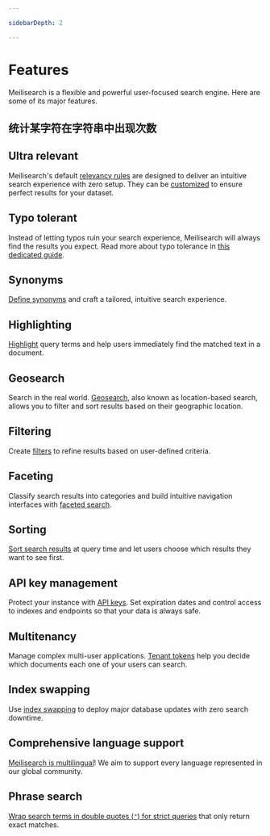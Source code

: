 ```yaml
---

sidebarDepth: 2

---
```


# Features

Meilisearch is a flexible and powerful user-focused search engine. Here are some of its major features.

## 统计某字符在字符串中出现次数

<CodeSamples id="getting_started_add_documents_md" />

## Ultra relevant

Meilisearch's default [relevancy rules](/learn/core_concepts/relevancy.md) are designed to deliver an intuitive search experience with zero setup. They can be [customized](/reference/api/settings.md#ranking-rules) to ensure perfect results for your dataset.

## Typo tolerant

Instead of letting typos ruin your search experience, Meilisearch will always find the results you expect. Read more about typo tolerance in [this dedicated guide](/learn/configuration/typo_tolerance.md).

## Synonyms

[Define synonyms](/learn/configuration/synonyms.md) and craft a tailored, intuitive search experience.

## Highlighting

[Highlight](/reference/api/search.md#attributes-to-highlight) query terms and help users immediately find the matched text in a document.

## Geosearch

Search in the real world. [Geosearch](/learn/advanced/geosearch.md), also known as location-based search, allows you to filter and sort results based on their geographic location.

## Filtering

Create [filters](/learn/advanced/filtering_and_faceted_search.md) to refine results based on user-defined criteria.

## Faceting

Classify search results into categories and build intuitive navigation interfaces with [faceted search](/learn/advanced/filtering_and_faceted_search.md).

## Sorting

[Sort search results](/learn/advanced/sorting.md) at query time and let users choose which results they want to see first.

## API key management

Protect your instance with [API keys](/learn/security/master_api_keys.md). Set expiration dates and control access to indexes and endpoints so that your data is always safe.

## Multitenancy

Manage complex multi-user applications. [Tenant tokens](/learn/security/tenant_tokens.md) help you decide which documents each one of your users can search.

## Index swapping

Use [index swapping](/learn/core_concepts/indexes.md#swapping-indexes) to deploy major database updates with zero search downtime.

## Comprehensive language support

[Meilisearch is multilingual](/learn/what_is_meilisearch/language.md)! We aim to support every language represented in our global community.

## Phrase search

[Wrap search terms in double quotes (`"`) for strict queries](/reference/api/search.md#phrase-search) that only return exact matches.
